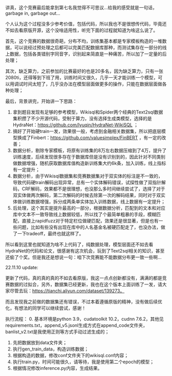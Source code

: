 讲真，这个竞赛最后能拿到第七名我觉得不可思议...给我的感受就是一句话，garbage in, garbage out...

个人认为这个过程没多少参考价值，包括代码，所以我也不是很想传代码，毕竟还不如去看原版开源，这个没啥适用性，听完下面的过程就知道为啥这么说了。

首先，这个竞赛的数据很奇葩，分布不均，训练集基本都是专家模板构造的一堆数据，可以说经过预处理之后都可以完美匹配数据库那种，而测试集存在一部分的线上数据，包括各类错别字同音字，识别起来简直是一种痛苦，所以加了一定量的后处理；

其次，缺乏算力，之前参加的比赛最好的也是20多名，因为缺乏算力，只有一张2080ti，还得等到下班了用，训练时间又很久，几乎一天才能训练一个模型，可以用调试时间太短了，几乎没办法在模型层面做更多的操作，只能在数据层面做各种处理；

最后，背景讲完，开始讲一下思路：

1. 拿到题目发现有足够的参考模型，Wikisql和Spider两个经典的Text2sql数据集积攒了不少开源代码，受制于算力，没有选择生成类模型，选择的是HydraNet：https://github.com/lyuqin/HydraNet-WikiSQL ；
2. 搞好了开始硬train一发，效果很一般，考虑到金融相关数据集，所以把底层模型换成了Finbert：https://github.com/valuesimplex/FinBERT ，有一定的改善；
3. 数据分析，剔除专家模板，将原有训练集的8万左右数据压缩到了4万，提升了训练速度，后续发现很多存在于数据库但是没有识别到的，因此针对不同类别做数据增强，随机获取数据库值构造新训练集大约6k条，加入训练，线上指标有一定提升；
4. 数据分析，由于Wikisql数据集和竞赛数据集对于双实体的标注是不一致的，导致代码硬train解码出现异常，总有一个实体解码错误，试探性做了双指针解码，CRF解码，效果都不是很理想，也没那么多时间继续尝试了，选择了对于双实体做两次解码，第二次解码的时候去除第一次的解码结果，同时对于双实体做训练数据增强，拆分成两条单实体加入训练数据，线上数据有一定提升；
5. 后处理，这个其实是提升最高的一部分，根据数据分析，匹配到的文本和对应库中文本不一致导致线上数据较低，所以找了个最简单粗暴的手段，模糊匹配，直接上rapidfuzz对于特定栏位做硬匹配，效果还是很显著，但是也有一些问题，比如有些没有出现在库中的人名基金名被硬匹配走了，也没办法，做了一下tradeoff，最终也就这样了。

所以看到这里也就知道为啥不上代码了，纯数据处理，模型层面还不如去看HydraNet的代码和论文，很感谢有这次机会，玩到了Text2sql相关的知识，甚至还偷了个奖。但是我还是想说一句：咱下次竞赛能不能数据分布更一致一些啊...

22.11.10 update:

更新了代码，真的真的真的不如去看原版，我这一点点创新都没有，满满的都是竞赛数据的过拟合，另外，数据集已经更新，我也在这个版本上面训练了一发，请大家尽管去玩：https://tianchi.aliyun.com/dataset/139273。

而且发现我之前做的数据集还有错误，不过本着遵循原版的精神，没有做后续优化，有想法的同学可以继续尝试，感谢！

执行流程：
0. 基本环境是python 3.9，cudatoolkit 10.2，cudnn 7.6.2，其他见requirements.txt，append_v5.jsonl生成方式在append_code文件夹，banlist_v2.txt是我使用正则等方式手动过滤生成的；
1. 先把数据放到data文件夹；
2. 执行gen_train_data，构造训练数据；
3. 根据构造的数据，修改conf文件夹下的wikisql.conf内容；
4. 执行train.py，时间可能很久，请等待，我是使用第二个epoch的模型；
5. 根据情况修改inference.py内容，生成结果。


